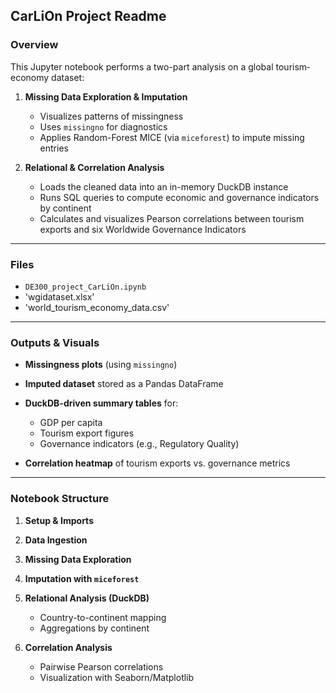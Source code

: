 ## CarLiOn Project Readme

### Overview

This Jupyter notebook performs a two-part analysis on a global tourism‐economy dataset:

1. **Missing Data Exploration & Imputation**

   * Visualizes patterns of missingness
   * Uses `missingno` for diagnostics
   * Applies Random-Forest MICE (via `miceforest`) to impute missing entries

2. **Relational & Correlation Analysis**

   * Loads the cleaned data into an in-memory DuckDB instance
   * Runs SQL queries to compute economic and governance indicators by continent
   * Calculates and visualizes Pearson correlations between tourism exports and six Worldwide Governance Indicators

---

### Files

* `DE300_project_CarLiOn.ipynb`
* 'wgidataset.xlsx'
* 'world_tourism_economy_data.csv'

---

### Outputs & Visuals

* **Missingness plots** (using `missingno`)
* **Imputed dataset** stored as a Pandas DataFrame
* **DuckDB-driven summary tables** for:

  * GDP per capita
  * Tourism export figures
  * Governance indicators (e.g., Regulatory Quality)
* **Correlation heatmap** of tourism exports vs. governance metrics

---

### Notebook Structure

1. **Setup & Imports**
2. **Data Ingestion**
3. **Missing Data Exploration**
4. **Imputation with `miceforest`**
5. **Relational Analysis (DuckDB)**

   * Country-to-continent mapping
   * Aggregations by continent
6. **Correlation Analysis**

   * Pairwise Pearson correlations
   * Visualization with Seaborn/Matplotlib

